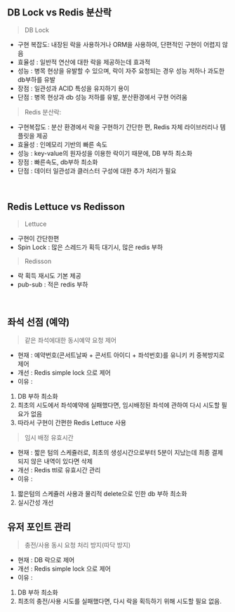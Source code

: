 <h2>DB Lock vs Redis 분산락</h2>

>DB Lock

- 구현 복잡도: 내장된 락을 사용하거나 ORM을 사용하여, 단편적인 구현이 어렵지 않음
- 효율성 : 일반적 연산에 대한 락을 제공하는데 효과적
- 성능 : 병목 현상을 유발할 수 있으며, 락이 자주 요청되는 경우 성능 저하나 과도한 db부하를 유발
- 장점 : 일관성과  ACID 특성을 유지하기 용이
- 단점 : 병목 현상과 db 성능 저하를 유발, 분산환경에서 구현 어려움

>Redis 분산락:

- 구현복잡도 : 분산 환경에서 락을 구현하기 간단한 편, Redis 자체 라이브러리나 템플릿을 제공
- 효율성 : 인메모리 기반의 빠른 속도
- 성능 : key-value의 원자성을 이용한 락이기 때문에, DB 부하 최소화
- 장점 : 빠른속도, db부하 최소화
- 단점 : 데이터 일관성과 클러스터 구성에 대한 추가 처리가 필요

<br>

<h2>Redis Lettuce vs Redisson</h2>

>Lettuce
- 구현이 간단한편
- Spin Lock : 많은 스레드가 획득 대기시, 많은 redis 부하

>Redisson
- 락 획득 재시도 기본 제공
- pub-sub : 적은 redis 부하

<br>


<h2>좌석 선점 (예약)</h2>

>같은 좌석에대한 동시예약 요청 제어

- 현재 : 예약번호(콘서트날짜 + 콘서트 아이디 + 좌석번호)를 유니키 키 중복방지로 제어
- 개선 : Redis simple lock 으로 제어
- 이유 :
1) DB 부하 최소화
2) 최초의 시도에서 좌석예약에 실패했다면, 임시배정된 좌석에 관하여 다시 시도할 필요가 없음
3) 따라서 구현이 간편한 Redis Lettuce 사용

>임시 배정 유효시간 

- 현재 : 짧은 텀의 스케쥴러로, 최초의 생성시간으로부터 5분이 지났는데 최종 결제되지 않은 내역이 있다면 삭제 
- 개선 : Redis ttl로 유효시간 관리
- 이유 :
1) 짧은텀의 스케쥴러 사용과 물리적 delete으로 인한 db 부하 최소화 
2) 실시간성 개선


<h2>유저 포인트 관리</h2>

> 충전/사용 동시 요청 처리 방지(따닥 방지)

- 현재 : DB 락으로 제어
- 개선 : Redis simple lock 으로 제어
- 이유 :
1) DB 부하 최소화
2) 최초의 충전/사용 시도를 실패했다면, 다시 락을 획득하기 위해 시도할 필요 없음.




